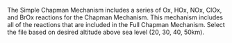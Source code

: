 The Simple Chapman Mechanism includes a series of Ox, HOx, NOx, ClOx, and BrOx reactions for the Chapman Mechanism. This mechanism includes all of the reactions that are included in the Full Chapman Mechanism. Select the file based on desired altitude above sea level (20, 30, 40, 50km).
